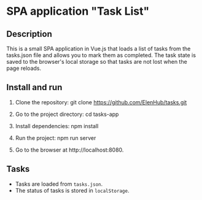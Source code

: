 # SPA application "Task List"

## Description
This is a small SPA application in Vue.js that loads a list of tasks from the tasks.json file and allows you to mark them as completed. The task state is saved to the browser's local storage so that tasks are not lost when the page reloads.

## Install and run

1. Clone the repository: git clone https://github.com/ElenHub/tasks.git

2. Go to the project directory: cd tasks-app

3. Install dependencies: npm install

4. Run the project: npm run server

5. Go to the browser at http://localhost:8080.

## Tasks
- Tasks are loaded from `tasks.json`.
- The status of tasks is stored in `localStorage`.
